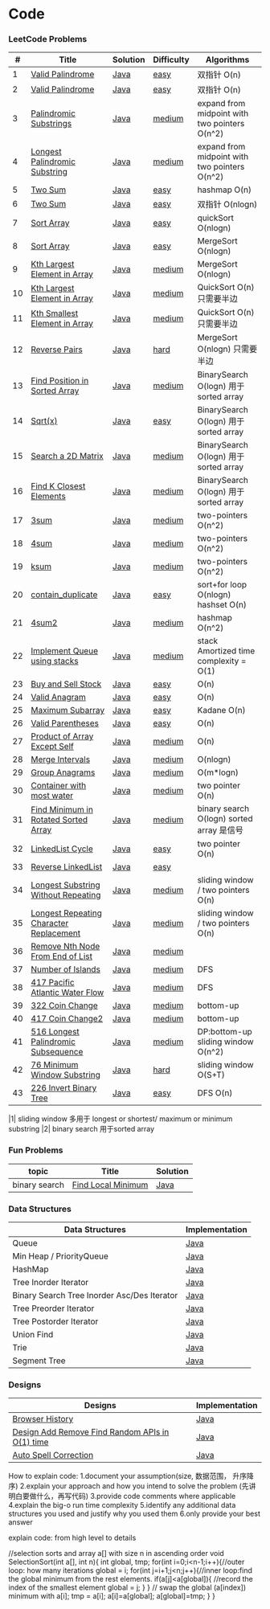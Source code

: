  Code
========

### LeetCode Problems

| #   | Title                                                                                                                   | Solution                                                                                  | Difficulty                                                            | Algorithms                                    |
|-----|-------------------------------------------------------------------------------------------------------------------------|-------------------------------------------------------------------------------------------|-----------------------------------------------------------------------|-----------------------------------------------|
| 1   | [Valid Palindrome](https://leetcode.com/problems/valid-palindrome/)                                                     | [Java](./algorithms/1_valid_palindrome/ValidPalindrome.java)                              | [easy](./algorithms/1_valid_palindromem/README.md)                    | 双指针  O(n)                                     |
| 2   | [Valid Palindrome](https://leetcode.com/problems/valid-palindrome-ii/)                                                  | [Java](./algorithms/2_valid_palindrome2/ValidPalindrome2.java)                            | [easy](./algorithms/2_valid_palindromem2/README.md)                   | 双指针  O(n)                                     |
| 3   | [Palindromic Substrings](https://leetcode.com/problems/palindromic-substrings/)                                         | [Java](./algorithms/34_palindromic_substring/CountSubstring.java)                         | [medium]()                                                            | expand from midpoint with two pointers O(n^2) |
| 4   | [Longest Palindromic Substring](https://leetcode.com/problems/longest-palindromic-substring/)                           | [Java](./algorithms/35_longest_palindromic_substring/LongestPalindromic.java)             | [medium](./algorithms/35_longest_palindromic_substring/README.md)     | expand from midpoint with two pointers O(n^2) |
| 5   | [Two Sum](https://leetcode.com/problems/two-sum/)                                                                       | [Java](./algorithms/3_two_sum/hashmap/TwoSum.java)                                        | [easy](./algorithms/3_two_sum/hashmap/README.md)                      | hashmap  O(n)                                 |
| 6   | [Two Sum](https://leetcode.com/problems/two-sum/)                                                                       | [Java](./algorithms/3_two_sum/two_pointer/TwoSum2.java)                                   | [easy](./algorithms/3_two_sum/two_pointer/README.md)                  | 双指针  O(nlogn)                                 |
| 7   | [Sort Array](https://leetcode.com/problems/sort-an-array/)                                                              | [Java](./algorithms/4_sort_array/QuickSort.java)                                          | [easy](./algorithms/4_sort_array/README.md)                           | quickSort  O(nlogn)                           |
| 8   | [Sort Array](https://leetcode.com/problems/sort-an-array/)                                                              | [Java](./algorithms/4_sort_array/MergeSort.java)                                          | [easy](./algorithms/4_sort_array/README.md)                           | MergeSort  O(nlogn)                           |
| 9   | [Kth Largest Element in Array](https://leetcode.com/problems/kth-largest-element-in-an-array/)                          | [Java](./algorithms/5_Kth_largest_element_array/MergeSort.java)                           | [medium](./algorithms/5_Kth_largest_element_array/README.md)          | MergeSort  O(nlogn)                           |
| 10  | [Kth Largest Element in Array](https://leetcode.com/problems/kth-largest-element-in-an-array/)                          | [Java](./algorithms/5_Kth_largest_element_array/QuickSort.java)                           | [medium](./algorithms/5_Kth_largest_element_array/README.md)          | QuickSort  O(n) 只需要半边                         |
| 11  | [Kth Smallest Element in Array](https://leetcode.com/problems/kth-largest-element-in-an-array/)                         | [Java](./algorithms/6_Kth_smallest_element_array/QuickSort.java)                          | [medium](./algorithms/6_Kth_smallest_element_array/README.md)         | QuickSort  O(n) 只需要半边                         |
| 12  | [Reverse Pairs](https://leetcode.com/problems/reverse-pairs/)                                                           | [Java](./algorithms/7_reverse_pairs/MergeSort.java)                                       | [hard](./algorithms/7_reverse_pairs/README.md)                        | MergeSort  O(nlogn) 只需要半边                     |
| 13  | [Find Position in Sorted Array](https://leetcode.com/problems/find-first-and-last-position-of-element-in-sorted-array/) | [Java](./algorithms/8_find_position_in_sorted_array/BinarySearch.java)                    | [medium](./algorithms/8_find_position_in_sorted_array/README.md)      | BinarySearch  O(logn)    用于sorted array       |
| 14  | [Sqrt(x)](https://leetcode.com/problems/sqrtx/)                                                                         | [Java](./algorithms/9_sqrt/Squrt.java)                                                    | [easy](./algorithms/9_sqrt/README.md)                                 | BinarySearch  O(logn) 用于sorted array          |
| 15  | [Search a 2D Matrix](https://leetcode.com/problems/search-a-2d-matrix/)                                                 | [Java](./algorithms/10_search_2d_matrix/SearchMatrix.java)                                | [medium](./algorithms/10_search_2d_matrix/README.md)                  | BinarySearch  O(logn) 用于sorted array          |
| 16  | [Find K Closest Elements](https://leetcode.com/problems/find-k-closest-elements/)                                       | [Java](./algorithms/11_find_K_closest_element/FindClosestElement.java)                    | [medium](./algorithms/11_find_K_closest_element/README.md)            | BinarySearch  O(logn) 用于sorted array          |
| 17  | [3sum](https://leetcode.com/problems/3sum/)                                                                             | [Java](./algorithms/12_3sum/3sum.java)                                                    | [medium](./algorithms/12_3sum/README.md)                              | two-pointers  O(n^2)                          |
| 18  | [4sum](https://leetcode.com/problems/4sum/)                                                                             | [Java](./algorithms/13_4sum/3sum.java)                                                    | [medium](./algorithms/13_4sum/README.md)                              | two-pointers  O(n^2)                          |
| 19  | [ksum](https://leetcode.com/problems/4sum/)                                                                             | [Java](./algorithms/14_ksum/4sum.java)                                                    | [medium](./algorithms/14_4sum/README.md)                              | two-pointers  O(n^2)                          |
| 20  | [contain_duplicate](https://leetcode.com/problems/contains-duplicate/)                                                  | [Java](./algorithms/15_contain_duplicate/ContainDuplication.java)                         | [easy]()                                                              | sort+for loop O(nlogn)     hashset O(n)       |
| 21  | [4sum2](https://leetcode.com/problems/4sum-ii/)                                                                         | [Java](./algorithms/16_4sum2/4sum2.java)                                                  | [medium](./algorithms/16_4sum2/README.md)                             | hashmap  O(n^2)                               |
| 22  | [Implement Queue using stacks](https://leetcode.com/problems/implement-queue-using-stacks/)                             | [Java](./algorithms/17_queue_by_stacks/QueueByStack.java)                                 | [medium](./algorithms/17_queue_by_stacks/README.md)                   | stack   Amortized time complexity = O(1)      |
| 23  | [Buy and Sell Stock](https://leetcode.com/problems/best-time-to-buy-and-sell-stock/)                                    | [Java](./algorithms/18_buy_and_sell_stock/BuySellStock.java)                              | [easy](./algorithms/18_buy_and_sell_stock/README.md)                  | O(n)                                          |
| 24  | [Valid Anagram](https://leetcode.com/problems/valid-anagram/)                                                           | [Java](./algorithms/19_valid_anagram/ValidAnagram.java)                                   | [easy](./algorithms/19_valid_anagram/README.md)                       | O(n)                                          |
| 25  | [Maximum Subarray](https://leetcode.com/problems/maximum-subarray/)                                                     | [Java](./algorithms/20_maximum_subarray/MaxSubarray.java)                                 | [easy](./algorithms/20_maximum_subarray/README.md)                    | Kadane O(n)                                   |
| 26  | [Valid Parentheses](https://leetcode.com/problems/valid-parentheses/)                                                   | [Java](./algorithms/21_valid_parentheses/ValidParenthese.java)                            | [easy]()                                                              | O(n)                                          |
| 27  | [Product of Array Except Self](https://leetcode.com/problems/product-of-array-except-self/)                             | [Java](./algorithms/22_product_of_array_ecept_self/ProductExceptSelf.java)                | [medium]()                                                            | O(n)                                          |
| 28  | [Merge Intervals](https://leetcode.com/problems/merge-intervals/)                                                       | [Java](./algorithms/23_merge_intervals/MergeIntervals.java)                               | [medium](./algorithms/23_merge_intervals/README.md)                   | O(nlogn)                                      |
| 29  | [Group Anagrams](https://leetcode.com/problems/group-anagrams/)                                                         | [Java](./algorithms/24_group_anagrams/GroupAnagrams.java)                                 | [medium](./algorithms/24_group_anagrams/README.md)                    | O(m*logn)                                     |
| 30  | [Container with most water](https://leetcode.com/problems/container-with-most-water/)                                   | [Java](./algorithms/25_container_most_water/MaxArea.java)                                 | [medium](./algorithms/25_container_most_water/README.md)              | two pointer O(n)                              |
| 31  | [Find Minimum in Rotated Sorted Array](https://leetcode.com/problems/find-minimum-in-rotated-sorted-array/)             | [Java](./algorithms/26_find_min_in_rotated_sorted_array/FindMin.java)                     | [medium](./algorithms/26_find_min_in_rotated_sorted_array/README.md)  | binary search O(logn)  sorted array 是信号       |
| 32  | [LinkedList Cycle](https://leetcode.com/problems/linked-list-cycle/)                                                    | [Java](./algorithms/27_linkedList_cycle/hasCycle.java)                                    | [easy]()                                                              | two pointer O(n)                              |
| 33  | [Reverse LinkedList](https://leetcode.com/problems/reverse-linked-list/)                                                | [Java](./algorithms/28_reverse_LinkedList/ReverseLinkedList.java)                         | [easy]()                                                              |                                               |
| 34  | [Longest Substring Without Repeating](https://leetcode.com/problems/longest-substring-without-repeating-characters/)    | [Java](./algorithms/29_longest_substring_without_repeating/lengthOfLongestSubstring.java) | [medium]()                                                            | sliding window  / two pointers      O(n)      |
| 35  | [Longest Repeating Character Replacement](https://leetcode.com/problems/longest-repeating-character-replacement/)       | [Java](./algorithms/30_longest_repeating_replacement/characterReplacement.java)           | [medium]()                                                            | sliding window  / two pointers      O(n)      |
| 36  | [Remove Nth Node From End of List](https://leetcode.com/problems/remove-nth-node-from-end-of-list/)                     | [Java](./algorithms/31_remove_nth_node_from_end/RemoveNthFromEnd.java)                    | [medium](./algorithms/31_remove_nth_node_from_end/README.md)          |                                               |
| 37  | [Number of Islands](https://leetcode.com/problems/number-of-islands/)                                                   | [Java](./algorithms/32_numbers_of_Islands/NumIsLand.java)                                 | [medium]()                                                            | DFS                                           |
| 38  | [417 Pacific Atlantic Water Flow](https://leetcode.com/problems/pacific-atlantic-water-flow/)                           | [Java](./algorithms/33_pacific_atlantic_water_flow/PacificAtlantic.java)                  | [medium]()                                                            | DFS                                           |
| 39  | [322 Coin Change](https://leetcode.com/problems/coin-change/)                                                           | [Java](./algorithms/36_coin_change/CoinChange.java)                                       | [medium](./algorithms/36_coin_change/README.md)                       | bottom-up                                     |
| 40  | [417 Coin Change2](https://leetcode.com/problems/pacific-atlantic-water-flow/)                                          | [Java](./algorithms/37_coin_change2/CoinChange.java)                                      | [medium](./algorithms/37_coin_change2/README.md)                      | bottom-up                                     |
| 41  | [516 Longest Palindromic Subsequence](https://leetcode.com/problems/longest-palindromic-subsequence/)                   | [Java](./algorithms/38_longest_palindromic_subsequence/LongestPalindromeSubseq.java)      | [medium](./algorithms/38_longest_palindromic_subsequence/README.md)   | DP:bottom-up     sliding window       O(n^2)  |
| 42  | [76 Minimum Window Substring](https://leetcode.com/problems/minimum-window-substring/)                                  | [Java](./algorithms/39_min_window_substring/MinWindow.java)                               | [hard](./algorithms/39_min_window_substring/README.md)                | sliding window                     O(S+T)     |
| 43  | [226 Invert Binary Tree](https://leetcode.com/problems/invert-binary-tree/)                                             | [Java](./algorithms/40_invert_binary_tree/InvertTree.java)                                | [easy](./algorithms/40_invert_binary_tree/README.md)                  | DFS                                 O(n)      |


|1| sliding window 多用于 longest or shortest/ maximum or minimum substring
|2| binary search 用于sorted array

### Fun Problems

| topic | Title | Solution |
|-------| ----- | -------- |
|binary search|[Find Local Minimum](./algorithms/java/fun_find_local_minimum_in_unsorted_array/README.md)|[Java](./algorithms/java/fun_find_local_minimum_in_unsorted_array/FindLocalMin.java)|

### Data Structures

| Data Structures | Implementation |
|--|--|
|Queue|[Java](./data_structures/queue/Queue.java)|
|Min Heap / PriorityQueue|[Java](./data_structures/min_heap/MinHeap.java)|
|HashMap|[Java](./data_structures/hashmap/HashMap.java)|
|Tree Inorder Iterator|[Java](./data_structures/tree_iterator/InorderIterator.java)|
|Binary Search Tree Inorder Asc/Des Iterator|[Java](./data_structures/tree_iterator/AscDesInorderIterator.java)|
|Tree Preorder Iterator|[Java](./data_structures/tree_iterator/PreorderIterator.java)|
|Tree Postorder Iterator|[Java](./data_structures/tree_iterator/PostorderIterator.java)|
|Union Find|[Java](./data_structures/union_find/UnionFind.java)|
|Trie|[Java](./data_structures/trie/Trie.java)|
|Segment Tree|[Java](./data_structures/segment_tree/SegmentTree.java)|

### Designs

| Designs | Implementation |
|--|--|
|[Browser History](./designs/browser_history/README.md)|[Java](./designs/browser_history/BrowserHistory.java)|
|[Design Add Remove Find Random APIs in O(1) time](./designs/design_add_remove_find_random_in_o1/README.md)|[Java](./designs/design_add_remove_find_random_in_o1/NewDataStructure.java)|
|[Auto Spell Correction](./designs/auto_spell_correction/README.md)|[Java](./designs/auto_spell_correction/SpellCorrection.java)|


How to explain code:
1.document your assumption(size, 数据范围， 升序降序)
2.explain your approach and how you intend to solve the problem (先讲明白要做什么，再写代码)
3.provide code comments where applicable
4.explain the big-o run time complexity 
5.identify any additional data structures you used and justify why you used them
6.only provide your best answer

explain code:
from high level to details

//selection sorts and array a[] with size n in ascending order
void SelectionSort(int a[], int n){
	int global, tmp;
	for(int i=0;i<n-1;i++){//outer loop: how many iterations
		global = i;
		for(int j=i+1;j<n;j++){//inner loop:find the global minimum from the rest elements.
			if(a[j]<a[global]){
               //record the index of the smallest element
				global = j;
			}
		}
       // swap the global (a[index]) minimum with a[i];
		tmp = a[i];
        a[i]=a[global];
		a[global]=tmp;
	}
}